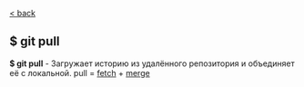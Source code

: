 [< back](./readme.md)

## $ git pull

**$ git pull** - Загружает историю из удалённого репозитория и объединяет её с локальной. pull = [fetch](./fetch.md) + [merge](./merge.md)